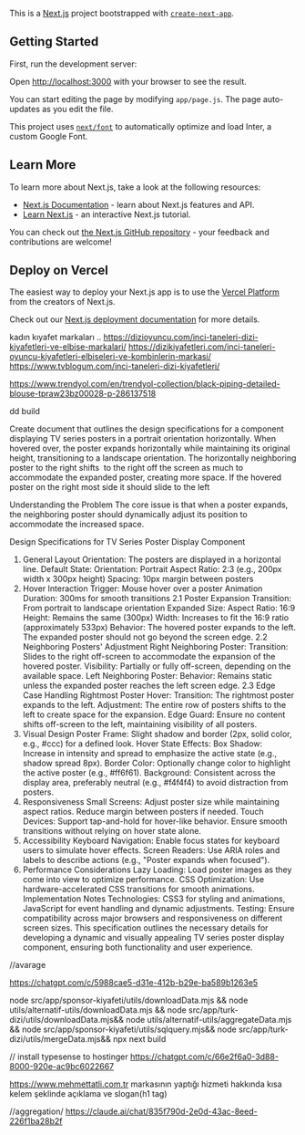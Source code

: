 This is a [Next.js](https://nextjs.org/) project bootstrapped with [`create-next-app`](https://github.com/vercel/next.js/tree/canary/packages/create-next-app).

## Getting Started

First, run the development server:


Open [http://localhost:3000](http://localhost:3000) with your browser to see the result.

You can start editing the page by modifying `app/page.js`. The page auto-updates as you edit the file.

This project uses [`next/font`](https://nextjs.org/docs/basic-features/font-optimization) to automatically optimize and load Inter, a custom Google Font.

## Learn More

To learn more about Next.js, take a look at the following resources:

- [Next.js Documentation](https://nextjs.org/docs) - learn about Next.js features and API.
- [Learn Next.js](https://nextjs.org/learn) - an interactive Next.js tutorial.

You can check out [the Next.js GitHub repository](https://github.com/vercel/next.js/) - your feedback and contributions are welcome!

## Deploy on Vercel

The easiest way to deploy your Next.js app is to use the [Vercel Platform](https://vercel.com/new?utm_medium=default-template&filter=next.js&utm_source=create-next-app&utm_campaign=create-next-app-readme) from the creators of Next.js.

Check out our [Next.js deployment documentation](https://nextjs.org/docs/deployment) for more details.

kadın kıyafet markaları
..
https://dizioyuncu.com/inci-taneleri-dizi-kiyafetleri-ve-elbise-markalari/ 
https://dizikiyafetleri.com/inci-taneleri-oyuncu-kiyafetleri-elbiseleri-ve-kombinlerin-markasi/
https://www.tvblogum.com/inci-taneleri-dizi-kiyafetleri/

https://www.trendyol.com/en/trendyol-collection/black-piping-detailed-blouse-tpraw23bz00028-p-286137518

dd
build


Create document that outlines the design specifications for a component displaying TV series posters in a portrait orientation horizontally. When hovered over, the poster expands horizontally while maintaining its original height, transitioning to a landscape orientation. The horizontally neighboring poster to the right shifts  to the right off the screen as much to accommodate the expanded poster, creating more space. If the hovered poster on the right most side it should slide to the left

Understanding the Problem
The core issue is that when a poster expands, the neighboring poster should dynamically adjust its position to accommodate the increased space.



Design Specifications for TV Series Poster Display Component
1. General Layout
Orientation: The posters are displayed in a horizontal line.
Default State:
Orientation: Portrait
Aspect Ratio: 2:3 (e.g., 200px width x 300px height)
Spacing: 10px margin between posters
2. Hover Interaction
Trigger: Mouse hover over a poster
Animation Duration: 300ms for smooth transitions
2.1 Poster Expansion
Transition: From portrait to landscape orientation
Expanded Size:
Aspect Ratio: 16:9
Height: Remains the same (300px)
Width: Increases to fit the 16:9 ratio (approximately 533px)
Behavior:
The hovered poster expands to the left.
The expanded poster should not go beyond the screen edge.
2.2 Neighboring Posters' Adjustment
Right Neighboring Poster:
Transition: Slides to the right off-screen to accommodate the expansion of the hovered poster.
Visibility: Partially or fully off-screen, depending on the available space.
Left Neighboring Poster:
Behavior: Remains static unless the expanded poster reaches the left screen edge.
2.3 Edge Case Handling
Rightmost Poster Hover:
Transition: The rightmost poster expands to the left.
Adjustment: The entire row of posters shifts to the left to create space for the expansion.
Edge Guard: Ensure no content shifts off-screen to the left, maintaining visibility of all posters.
3. Visual Design
Poster Frame: Slight shadow and border (2px, solid color, e.g., #ccc) for a defined look.
Hover State Effects:
Box Shadow: Increase in intensity and spread to emphasize the active state (e.g., shadow spread 8px).
Border Color: Optionally change color to highlight the active poster (e.g., #ff6f61).
Background: Consistent across the display area, preferably neutral (e.g., #f4f4f4) to avoid distraction from posters.
4. Responsiveness
Small Screens:
Adjust poster size while maintaining aspect ratios.
Reduce margin between posters if needed.
Touch Devices:
Support tap-and-hold for hover-like behavior.
Ensure smooth transitions without relying on hover state alone.
5. Accessibility
Keyboard Navigation: Enable focus states for keyboard users to simulate hover effects.
Screen Readers: Use ARIA roles and labels to describe actions (e.g., "Poster expands when focused").
6. Performance Considerations
Lazy Loading: Load poster images as they come into view to optimize performance.
CSS Optimization: Use hardware-accelerated CSS transitions for smooth animations.
Implementation Notes
Technologies: CSS3 for styling and animations, JavaScript for event handling and dynamic adjustments.
Testing: Ensure compatibility across major browsers and responsiveness on different screen sizes.
This specification outlines the necessary details for developing a dynamic and visually appealing TV series poster display component, ensuring both functionality and user experience.


//avarage

https://chatgpt.com/c/5988cae5-d31e-412b-b29e-ba589b1263e5


node src/app/sponsor-kiyafeti/utils/downloadData.mjs && node utils/alternatif-utils/downloadData.mjs && node src/app/turk-dizi/utils/downloadData.mjs&& node utils/alternatif-utils/aggregateData.mjs && node src/app/sponsor-kiyafeti/utils/sqlquery.mjs&& node src/app/turk-dizi/utils/mergeData.mjs&& npx next build

// install typesense to hostinger
https://chatgpt.com/c/66e2f6a0-3d88-8000-920e-ac9bc6022667


https://www.mehmettatli.com.tr markasının yaptığı hizmeti hakkında kısa  kelem şeklinde açıklama ve slogan(h1 tag)


//aggregation/
https://claude.ai/chat/835f790d-2e0d-43ac-8eed-226f1ba28b2f